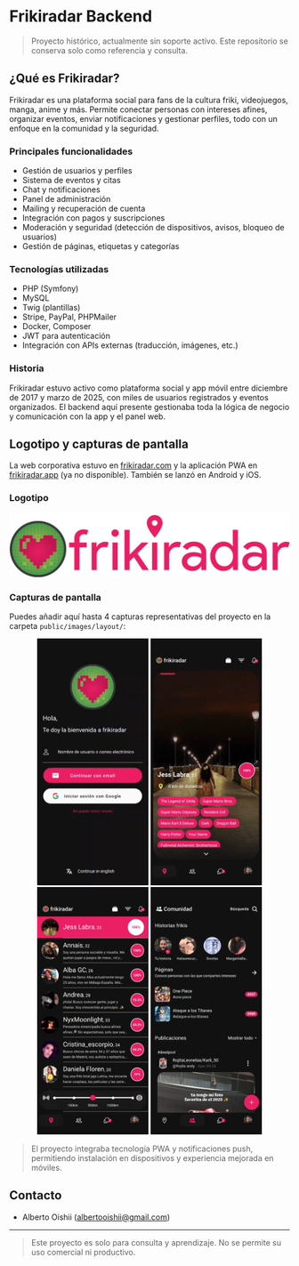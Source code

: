 # Frikiradar Backend

> Proyecto histórico, actualmente sin soporte activo. Este repositorio se conserva solo como referencia y consulta.

## ¿Qué es Frikiradar?
Frikiradar es una plataforma social para fans de la cultura friki, videojuegos, manga, anime y más. Permite conectar personas con intereses afines, organizar eventos, enviar notificaciones y gestionar perfiles, todo con un enfoque en la comunidad y la seguridad.

### Principales funcionalidades
- Gestión de usuarios y perfiles
- Sistema de eventos y citas
- Chat y notificaciones
- Panel de administración
- Mailing y recuperación de cuenta
- Integración con pagos y suscripciones
- Moderación y seguridad (detección de dispositivos, avisos, bloqueo de usuarios)
- Gestión de páginas, etiquetas y categorías

### Tecnologías utilizadas
- PHP (Symfony)
- MySQL
- Twig (plantillas)
- Stripe, PayPal, PHPMailer
- Docker, Composer
- JWT para autenticación
- Integración con APIs externas (traducción, imágenes, etc.)

### Historia
Frikiradar estuvo activo como plataforma social y app móvil entre diciembre de 2017 y marzo de 2025, con miles de usuarios registrados y eventos organizados. El backend aquí presente gestionaba toda la lógica de negocio y comunicación con la app y el panel web.

## Logotipo y capturas de pantalla
La web corporativa estuvo en [frikiradar.com](https://frikiradar.com) y la aplicación PWA en [frikiradar.app](https://frikiradar.app) (ya no disponible). También se lanzó en Android y iOS.

### Logotipo
![Logotipo Frikiradar](./public/images/layout/logo.png)



### Capturas de pantalla
Puedes añadir aquí hasta 4 capturas representativas del proyecto en la carpeta `public/images/layout/`:

<p align="center">
	<a href="./public/images/layout/captura1.png" target="_blank"><img src="./public/images/layout/captura1.png" width="200"/></a>
	<a href="./public/images/layout/captura2.png" target="_blank"><img src="./public/images/layout/captura2.png" width="200"/></a>
	<a href="./public/images/layout/captura3.png" target="_blank"><img src="./public/images/layout/captura3.png" width="200"/></a>
	<a href="./public/images/layout/captura4.png" target="_blank"><img src="./public/images/layout/captura4.png" width="200"/></a>
</p>

> El proyecto integraba tecnología PWA y notificaciones push, permitiendo instalación en dispositivos y experiencia mejorada en móviles.

## Contacto
- Alberto Oishii (albertooishii@gmail.com)

---

> Este proyecto es solo para consulta y aprendizaje. No se permite su uso comercial ni productivo.

